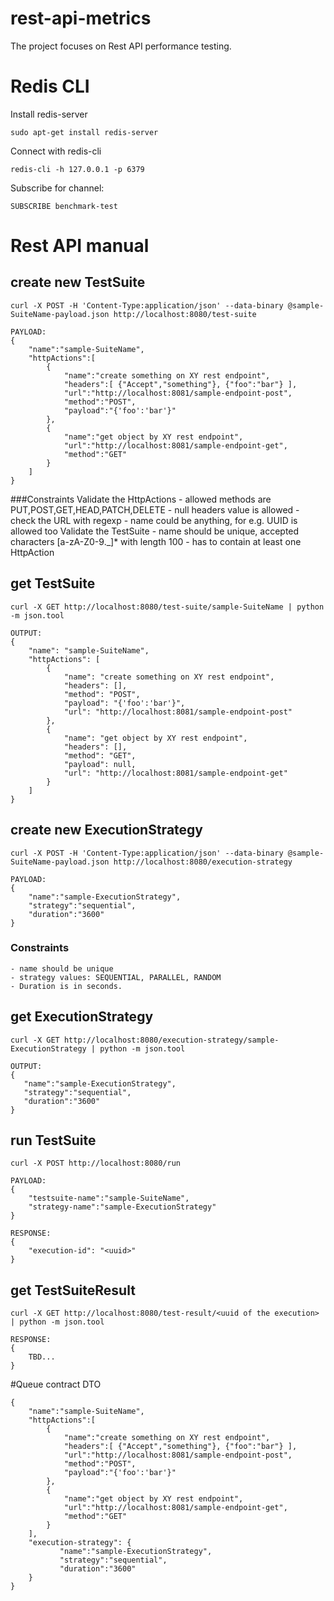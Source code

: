 # rest-api-metrics
The project focuses on Rest API performance testing.

# Redis CLI

Install redis-server

    sudo apt-get install redis-server
    
Connect with redis-cli

    redis-cli -h 127.0.0.1 -p 6379

Subscribe for channel:

    SUBSCRIBE benchmark-test

# Rest API manual
 
## create new TestSuite
    
    curl -X POST -H 'Content-Type:application/json' --data-binary @sample-SuiteName-payload.json http://localhost:8080/test-suite

    PAYLOAD:
    {
        "name":"sample-SuiteName",
        "httpActions":[
            {
                "name":"create something on XY rest endpoint",
                "headers":[ {"Accept","something"}, {"foo":"bar"} ],
                "url":"http://localhost:8081/sample-endpoint-post",
                "method":"POST",
                "payload":"{'foo':'bar'}"
            },
            {
                "name":"get object by XY rest endpoint",
                "url":"http://localhost:8081/sample-endpoint-get",
                "method":"GET"
            }
        ]
    }

###Constraints
    Validate the HttpActions
        - allowed methods are PUT,POST,GET,HEAD,PATCH,DELETE
        - null headers value is allowed
        - check the URL with regexp
        - name could be anything, for e.g. UUID is allowed too
    Validate the TestSuite
        - name should be unique, accepted characters [a-zA-Z0-9._]* with length 100
        - has to contain at least one HttpAction


## get TestSuite
    curl -X GET http://localhost:8080/test-suite/sample-SuiteName | python -m json.tool
    
    OUTPUT:
    {
        "name": "sample-SuiteName",
        "httpActions": [
            {
                "name": "create something on XY rest endpoint",
                "headers": [],
                "method": "POST",
                "payload": "{'foo':'bar'}",
                "url": "http://localhost:8081/sample-endpoint-post"
            },
            {
                "name": "get object by XY rest endpoint",
                "headers": [],
                "method": "GET",
                "payload": null,
                "url": "http://localhost:8081/sample-endpoint-get"
            }
        ]
    }

## create new ExecutionStrategy
    curl -X POST -H 'Content-Type:application/json' --data-binary @sample-SuiteName-payload.json http://localhost:8080/execution-strategy

    PAYLOAD:
    {
        "name":"sample-ExecutionStrategy",
        "strategy":"sequential",
        "duration":"3600"
    }

### Constraints
    - name should be unique
    - strategy values: SEQUENTIAL, PARALLEL, RANDOM
    - Duration is in seconds.

## get ExecutionStrategy
    curl -X GET http://localhost:8080/execution-strategy/sample-ExecutionStrategy | python -m json.tool

    OUTPUT:
    {
       "name":"sample-ExecutionStrategy",
       "strategy":"sequential",
       "duration":"3600"
    }

## run TestSuite

    curl -X POST http://localhost:8080/run

    PAYLOAD:
    {
        "testsuite-name":"sample-SuiteName",
        "strategy-name":"sample-ExecutionStrategy"
    }

    RESPONSE:
    {
        "execution-id": "<uuid>"
    }

## get TestSuiteResult

    curl -X GET http://localhost:8080/test-result/<uuid of the execution> | python -m json.tool

    RESPONSE:
    {
        TBD...
    }

#Queue contract DTO

    {
        "name":"sample-SuiteName",
        "httpActions":[
            {
                "name":"create something on XY rest endpoint",
                "headers":[ {"Accept","something"}, {"foo":"bar"} ],
                "url":"http://localhost:8081/sample-endpoint-post",
                "method":"POST",
                "payload":"{'foo':'bar'}"
            },
            {
                "name":"get object by XY rest endpoint",
                "url":"http://localhost:8081/sample-endpoint-get",
                "method":"GET"
            }
        ],
        "execution-strategy": {
               "name":"sample-ExecutionStrategy",
               "strategy":"sequential",
               "duration":"3600"
        }
    }
